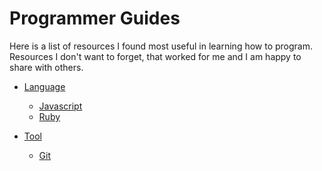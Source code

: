Programmer Guides
=================

Here is a list of resources I found most useful in learning how to program.
Resources I don't want to forget, that worked for me and I am happy to share with others.

* [Language](/language)
    * [Javascript](/language/javascript)
    * [Ruby](/language/ruby)

* [Tool](/tool)
    * [Git](/tool/git)
